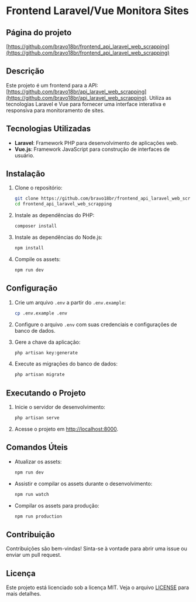 # Frontend Laravel/Vue Monitora Sites

## Página do projeto

[https://github.com/bravo18br/frontend_api_laravel_web_scrapping](https://github.com/bravo18br/frontend_api_laravel_web_scrapping)

## Descrição

Este projeto é um frontend para a API: [https://github.com/bravo18br/api_laravel_web_scrapping](https://github.com/bravo18br/api_laravel_web_scrapping). Utiliza as tecnologias Laravel e Vue para fornecer uma interface interativa e responsiva para monitoramento de sites.

## Tecnologias Utilizadas

- **Laravel**: Framework PHP para desenvolvimento de aplicações web.
- **Vue.js**: Framework JavaScript para construção de interfaces de usuário.

## Instalação

1. Clone o repositório:
   ```bash
   git clone https://github.com/bravo18br/frontend_api_laravel_web_scrapping.git
   cd frontend_api_laravel_web_scrapping
   ```

2. Instale as dependências do PHP:
   ```bash
   composer install
   ```

3. Instale as dependências do Node.js:
   ```bash
   npm install
   ```

4. Compile os assets:
   ```bash
   npm run dev
   ```

## Configuração

1. Crie um arquivo `.env` a partir do `.env.example`:
   ```bash
   cp .env.example .env
   ```

2. Configure o arquivo `.env` com suas credenciais e configurações de banco de dados.

3. Gere a chave da aplicação:
   ```bash
   php artisan key:generate
   ```

4. Execute as migrações do banco de dados:
   ```bash
   php artisan migrate
   ```

## Executando o Projeto

1. Inicie o servidor de desenvolvimento:
   ```bash
   php artisan serve
   ```

2. Acesse o projeto em [http://localhost:8000](http://localhost:8000).

## Comandos Úteis

- Atualizar os assets:
  ```bash
  npm run dev
  ```

- Assistir e compilar os assets durante o desenvolvimento:
  ```bash
  npm run watch
  ```

- Compilar os assets para produção:
  ```bash
  npm run production
  ```

## Contribuição

Contribuições são bem-vindas! Sinta-se à vontade para abrir uma issue ou enviar um pull request.

## Licença

Este projeto está licenciado sob a licença MIT. Veja o arquivo [LICENSE](LICENSE) para mais detalhes.
